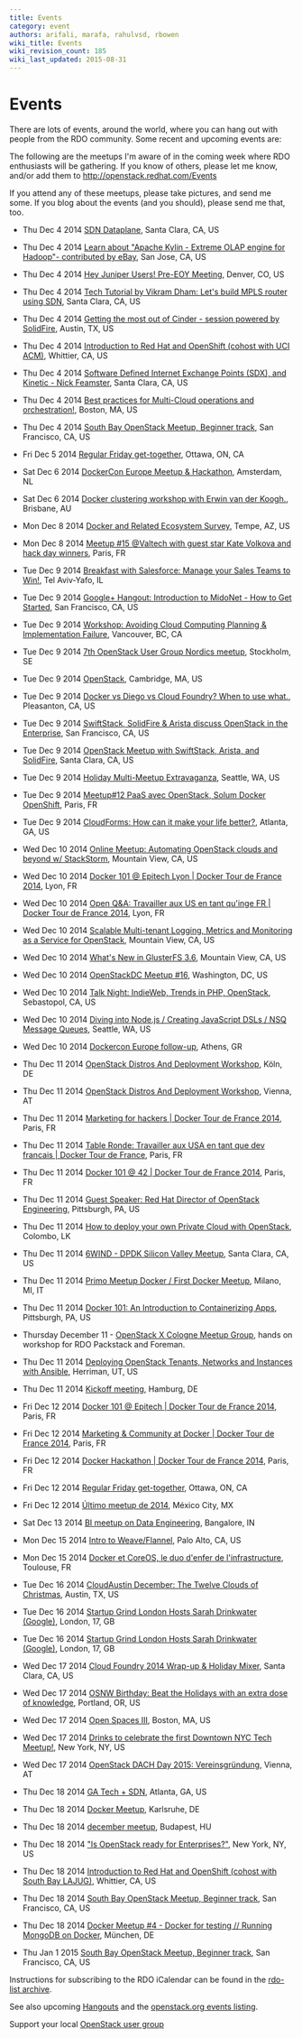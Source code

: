 ```yaml
---
title: Events
category: event
authors: arifali, marafa, rahulvsd, rbowen
wiki_title: Events
wiki_revision_count: 185
wiki_last_updated: 2015-08-31
---
```


# Events

There are lots of events, around the world, where you can hang out with people from the RDO community. Some recent and upcoming events are:

The following are the meetups I'm aware of in the coming week where RDO enthusiasts will be gathering. If you know of others, please let me know, and/or add them to <http://openstack.redhat.com/Events>

If you attend any of these meetups, please take pictures, and send me some. If you blog about the events (and you should), please send me that, too.

*   Thu Dec 4 2014 [SDN Dataplane](http://www.meetup.com/SDN-Switching-Group/events/215518202/), Santa Clara, CA, US

<!-- -->

*   Thu Dec 4 2014 [Learn about "Apache Kylin - Extreme OLAP engine for Hadoop"- contributed by eBay](http://www.meetup.com/Cloud-at-ebayinc/events/218914395/), San Jose, CA, US

<!-- -->

*   Thu Dec 4 2014 [Hey Juniper Users! Pre-EOY Meeting](http://www.meetup.com/Denver-Juniper-Users-Group/events/218687615/), Denver, CO, US

<!-- -->

*   Thu Dec 4 2014 [Tech Tutorial by Vikram Dham: Let's build MPLS router using SDN](http://www.meetup.com/openvswitch/events/217674872/), Santa Clara, CA, US

<!-- -->

*   Thu Dec 4 2014 [Getting the most out of Cinder - session powered by SolidFire](http://www.meetup.com/OpenStack-Austin/events/207259872/), Austin, TX, US

<!-- -->

*   Thu Dec 4 2014 [Introduction to Red Hat and OpenShift (cohost with UCI ACM)](http://www.meetup.com/Greater-Los-Angeles-Area-Red-Hat-User-Group-RHUG/events/216793342/), Whittier, CA, US

<!-- -->

*   Thu Dec 4 2014 [Software Defined Internet Exchange Points (SDX), and Kinetic - Nick Feamster](http://www.meetup.com/Silicon-Valley-Software-Defined-Networking-Group/events/219008530/), Santa Clara, CA, US

<!-- -->

*   Thu Dec 4 2014 [Best practices for Multi-Cloud operations and orchestration!](http://www.meetup.com/Openstack-Boston/events/207280092/), Boston, MA, US

<!-- -->

*   Thu Dec 4 2014 [South Bay OpenStack Meetup, Beginner track](http://www.meetup.com/openstack/events/185799562/), San Francisco, CA, US

<!-- -->

*   Fri Dec 5 2014 [Regular Friday get-together](http://www.meetup.com/Promoting-Open-Source-Libre-to-the-Canadian-government/events/218704520/), Ottawa, ON, CA

<!-- -->

*   Sat Dec 6 2014 [DockerCon Europe Meetup & Hackathon](http://www.meetup.com/Docker-Amsterdam/events/218602792/), Amsterdam, NL

<!-- -->

*   Sat Dec 6 2014 [Docker clustering workshop with Erwin van der Koogh.](http://www.meetup.com/Docker-Brisbane-Australia/events/218866443/), Brisbane, AU

<!-- -->

*   Mon Dec 8 2014 [Docker and Related Ecosystem Survey](http://www.meetup.com/Docker-Phoenix/events/218795027/), Tempe, AZ, US

<!-- -->

*   Mon Dec 8 2014 [Meetup #15 @Valtech with guest star Kate Volkova and hack day winners](http://www.meetup.com/Docker-Paris/events/218574773/), Paris, FR

<!-- -->

*   Tue Dec 9 2014 [Breakfast with Salesforce: Manage your Sales Teams to Win!](http://www.meetup.com/IGTCloud/events/206573362/), Tel Aviv-Yafo, IL

<!-- -->

*   Tue Dec 9 2014 [Google+ Hangout: Introduction to MidoNet - How to Get Started](http://www.meetup.com/Online-MidoNet-Meetup/events/218731246/), San Francisco, CA, US

<!-- -->

*   Tue Dec 9 2014 [Workshop: Avoiding Cloud Computing Planning & Implementation Failure](http://www.meetup.com/Vancouver-Enterprise-Cloud-Computing-Users-Group/events/218815702/), Vancouver, BC, CA

<!-- -->

*   Tue Dec 9 2014 [7th OpenStack User Group Nordics meetup](http://www.meetup.com/OpenStack-User-Group-Nordics/events/218754241/), Stockholm, SE

<!-- -->

*   Tue Dec 9 2014 [OpenStack](http://www.meetup.com/bostonazure/events/197954432/), Cambridge, MA, US

<!-- -->

*   Tue Dec 9 2014 [Docker vs Diego vs Cloud Foundry? When to use what.](http://www.meetup.com/Docker-Containers-Cloud-Foundry-PaaS-East-Bay-Meetup/events/216885522/), Pleasanton, CA, US

<!-- -->

*   Tue Dec 9 2014 [SwiftStack, SolidFire & Arista discuss OpenStack in the Enterprise](http://www.meetup.com/openstack/events/219008906/), San Francisco, CA, US

<!-- -->

*   Tue Dec 9 2014 [OpenStack Meetup with SwiftStack, Arista, and SolidFire](http://www.meetup.com/Arista-Networks-Silicon-Valley-User-Group/events/218893404/), Santa Clara, CA, US

<!-- -->

*   Tue Dec 9 2014 [Holiday Multi-Meetup Extravaganza](http://www.meetup.com/Seattle-DevOps-Meetup-Group/events/218914355/), Seattle, WA, US

<!-- -->

*   Tue Dec 9 2014 [Meetup#12 PaaS avec OpenStack, Solum Docker OpenShift](http://www.meetup.com/OpenStack-France/events/218918493/), Paris, FR

<!-- -->

*   Tue Dec 9 2014 [CloudForms: How can it make your life better?](http://www.meetup.com/Atlanta-Red-Hat-User-Group/events/217357402/), Atlanta, GA, US

<!-- -->

*   Wed Dec 10 2014 [Online Meetup: Automating OpenStack clouds and beyond w/ StackStorm](http://www.meetup.com/Cloud-Online-Meetup/events/218805038/), Mountain View, CA, US

<!-- -->

*   Wed Dec 10 2014 [Docker 101 @ Epitech Lyon | Docker Tour de France 2014](http://www.meetup.com/Docker-Lyon/events/218811920/), Lyon, FR

<!-- -->

*   Wed Dec 10 2014 [Open Q&A: Travailler aux US en tant qu'inge FR | Docker Tour de France 2014](http://www.meetup.com/Docker-Lyon/events/218917154/), Lyon, FR

<!-- -->

*   Wed Dec 10 2014 [Scalable Multi-tenant Logging, Metrics and Monitoring as a Service for OpenStack](http://www.meetup.com/Cloud-Platform-at-Symantec/events/218914623/), Mountain View, CA, US

<!-- -->

*   Wed Dec 10 2014 [What's New in GlusterFS 3.6](http://www.meetup.com/GlusterFS-Silicon-Valley/events/180465522/), Mountain View, CA, US

<!-- -->

*   Wed Dec 10 2014 [OpenStackDC Meetup #16](http://www.meetup.com/OpenStackDC/events/197814362/), Washington, DC, US

<!-- -->

*   Wed Dec 10 2014 [Talk Night: IndieWeb, Trends in PHP, OpenStack](http://www.meetup.com/Hack-Sonoma-County/events/218663630/), Sebastopol, CA, US

<!-- -->

*   Wed Dec 10 2014 [Diving into Node.js / Creating JavaScript DSLs / NSQ Message Queues](http://www.meetup.com/Seattle-Node-js/events/218658035/), Seattle, WA, US

<!-- -->

*   Wed Dec 10 2014 [Dockercon Europe follow-up](http://www.meetup.com/Docker-Athens/events/218906778/), Athens, GR

<!-- -->

*   Thu Dec 11 2014 [OpenStack Distros And Deployment Workshop](http://www.meetup.com/OpenStack-X/events/210803792/), Köln, DE

<!-- -->

*   Thu Dec 11 2014 [OpenStack Distros And Deployment Workshop](http://www.meetup.com/OpenStack-DACH/events/216772722/), Vienna, AT

<!-- -->

*   Thu Dec 11 2014 [Marketing for hackers | Docker Tour de France 2014](http://www.meetup.com/Docker-Paris/events/218807091/), Paris, FR

<!-- -->

*   Thu Dec 11 2014 [Table Ronde: Travailler aux USA en tant que dev francais | Docker Tour de France](http://www.meetup.com/Docker-Paris/events/218807414/), Paris, FR

<!-- -->

*   Thu Dec 11 2014 [Docker 101 @ 42 | Docker Tour de France 2014](http://www.meetup.com/Docker-Paris/events/218808210/), Paris, FR

<!-- -->

*   Thu Dec 11 2014 [Guest Speaker: Red Hat Director of OpenStack Engineering](http://www.meetup.com/openstack-pittsburgh/events/218784742/), Pittsburgh, PA, US

<!-- -->

*   Thu Dec 11 2014 [How to deploy your own Private Cloud with OpenStack](http://www.meetup.com/Kolamba-Cloud-Meetup/events/219015539/), Colombo, LK

<!-- -->

*   Thu Dec 11 2014 [6WIND - DPDK Silicon Valley Meetup](http://www.meetup.com/DPDK_org/events/213924542/), Santa Clara, CA, US

<!-- -->

*   Thu Dec 11 2014 [Primo Meetup Docker / First Docker Meetup](http://www.meetup.com/Docker-Milano/events/214941182/), Milano, MI, IT

<!-- -->

*   Thu Dec 11 2014 [Docker 101: An Introduction to Containerizing Apps](http://www.meetup.com/Docker-Pittsburgh/events/218594282/), Pittsburgh, PA, US

<!-- -->

*   Thursday December 11 - [OpenStack X Cologne Meetup Group](http://www.meetup.com/OpenStack-X/), hands on workshop for RDO Packstack and Foreman.

<!-- -->

*   Thu Dec 11 2014 [Deploying OpenStack Tenants, Networks and Instances with Ansible](http://www.meetup.com/openstack-utah/events/218786690/), Herriman, UT, US

<!-- -->

*   Thu Dec 11 2014 [Kickoff meeting](http://www.meetup.com/Ansible-Hamburg/events/217622242/), Hamburg, DE

<!-- -->

*   Fri Dec 12 2014 [Docker 101 @ Epitech | Docker Tour de France 2014](http://www.meetup.com/Docker-Paris/events/218766671/), Paris, FR

<!-- -->

*   Fri Dec 12 2014 [Marketing & Community at Docker | Docker Tour de France 2014](http://www.meetup.com/Docker-Paris/events/218767372/), Paris, FR

<!-- -->

*   Fri Dec 12 2014 [Docker Hackathon | Docker Tour de France 2014](http://www.meetup.com/Docker-Paris/events/218767688/), Paris, FR

<!-- -->

*   Fri Dec 12 2014 [Regular Friday get-together](http://www.meetup.com/Promoting-Open-Source-Libre-to-the-Canadian-government/events/218842655/), Ottawa, ON, CA

<!-- -->

*   Fri Dec 12 2014 [Último meetup de 2014](http://www.meetup.com/Mexico-City-Cloud-Computing/events/218993444/), México City, MX

<!-- -->

*   Sat Dec 13 2014 [BI meetup on Data Engineering](http://www.meetup.com/Bangalore-Storage-and-Data-Management-Group/events/219019322/), Bangalore, IN

<!-- -->

*   Mon Dec 15 2014 [Intro to Weave/Flannel](http://www.meetup.com/Docker-Networking/events/218122062/), Palo Alto, CA, US

<!-- -->

*   Mon Dec 15 2014 [Docker et CoreOS, le duo d'enfer de l'infrastructure](http://www.meetup.com/Toulouse-DevOps/events/218985355/), Toulouse, FR

<!-- -->

*   Tue Dec 16 2014 [CloudAustin December: The Twelve Clouds of Christmas](http://www.meetup.com/CloudAustin/events/212248062/), Austin, TX, US

<!-- -->

*   Tue Dec 16 2014 [Startup Grind London Hosts Sarah Drinkwater (Google)](http://www.meetup.com/Startups-Networking/events/218997529/), London, 17, GB

<!-- -->

*   Tue Dec 16 2014 [Startup Grind London Hosts Sarah Drinkwater (Google)](http://www.meetup.com/Startups-Networking/events/217567702/), London, 17, GB

<!-- -->

*   Wed Dec 17 2014 [Cloud Foundry 2014 Wrap-up & Holiday Mixer](http://www.meetup.com/Bluemix/events/219048310/), Santa Clara, CA, US

<!-- -->

*   Wed Dec 17 2014 [OSNW Birthday: Beat the Holidays with an extra dose of knowledge](http://www.meetup.com/OpenStack-Northwest/events/218941697/), Portland, OR, US

<!-- -->

*   Wed Dec 17 2014 [Open Spaces III](http://www.meetup.com/Boston-Devops/events/219049149/), Boston, MA, US

<!-- -->

*   Wed Dec 17 2014 [Drinks to celebrate the first Downtown NYC Tech Meetup!](http://www.meetup.com/Downtown-NYC-Tech-Meetup/events/218941777/), New York, NY, US

<!-- -->

*   Wed Dec 17 2014 [OpenStack DACH Day 2015: Vereinsgründung](http://www.meetup.com/OpenStack-DACH/events/219016150/), Vienna, AT

<!-- -->

*   Thu Dec 18 2014 [GA Tech + SDN](http://www.meetup.com/AtlantaNPUG/events/219020372/), Atlanta, GA, US

<!-- -->

*   Thu Dec 18 2014 [Docker Meetup](http://www.meetup.com/inovex-karlsruhe/events/218871954/), Karlsruhe, DE

<!-- -->

*   Thu Dec 18 2014 [december meetup](http://www.meetup.com/Docker-Budapest-Hungary/events/218941739/), Budapest, HU

<!-- -->

*   Thu Dec 18 2014 ["Is OpenStack ready for Enterprises?"](http://www.meetup.com/OpenStack-for-Enterprises-NYC/events/218900712/), New York, NY, US

<!-- -->

*   Thu Dec 18 2014 [Introduction to Red Hat and OpenShift (cohost with South Bay LAJUG)](http://www.meetup.com/Greater-Los-Angeles-Area-Red-Hat-User-Group-RHUG/events/217273042/), Whittier, CA, US

<!-- -->

*   Thu Dec 18 2014 [South Bay OpenStack Meetup, Beginner track](http://www.meetup.com/openstack/events/218900735/), San Francisco, CA, US

<!-- -->

*   Thu Dec 18 2014 [Docker Meetup #4 - Docker for testing // Running MongoDB on Docker](http://www.meetup.com/Docker-Munich/events/218925271/), München, DE

<!-- -->

*   Thu Jan 1 2015 [South Bay OpenStack Meetup, Beginner track](http://www.meetup.com/openstack/events/176811932/), San Francisco, CA, US

Instructions for subscribing to the RDO iCalendar can be found in the [rdo-list archive](https://www.redhat.com/archives/rdo-list/2014-January/msg00133.html).

See also upcoming [Hangouts](Hangouts) and the [openstack.org events listing](http://www.openstack.org/community/events/).

Support your local [OpenStack user group](https://wiki.openstack.org/wiki/OpenStack_User_Groups)
